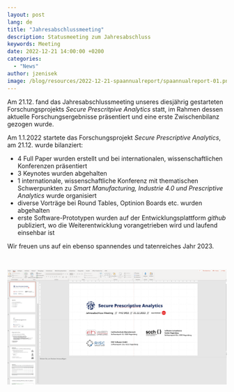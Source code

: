```yaml
---
layout: post
lang: de
title: "Jahresabschlussmeeting"
description: Statusmeeting zum Jahresabschluss
keywords: Meeting
date: 2022-12-21 14:00:00 +0200
categories:
  - "News"
author: jzenisek
image: /blog/resources/2022-12-21-spaannualreport/spaannualreport-01.png
---
```


Am 21.12. fand das Jahresabschlussmeeting unseres diesjährig gestarteten Forschungsprojekts *Secure Prescritpive Analytics* statt, im Rahmen dessen aktuelle Forschungsergebnisse präsentiert und eine erste Zwischenbilanz gezogen wurde.

<!--more-->
Am 1.1.2022 startete das Forschungsprojekt *Secure Prescriptive Analytics*, am 21.12. wurde bilanziert:
 - 4 Full Paper wurden erstellt und bei internationalen, wissenschaftlichen Konferenzen präsentiert
 - 3 Keynotes wurden abgehalten
 - 1 internationale, wissenschaftliche Konferenz mit thematischen Schwerpunkten zu *Smart Manufacturing, Industrie 4.0 und Prescriptive Analytics* wurde organisiert
 - diverse Vorträge bei Round Tables, Optinion Boards etc. wurden abgehalten
 - erste Software-Prototypen wurden auf der Entwicklungsplattform *github* publiziert, wo die Weiterentwicklung vorangetrieben wird und laufend einsehbar ist

Wir freuen uns auf ein ebenso spannendes und tatenreiches Jahr 2023.

<br/>

![Presentation](/blog/resources/2022-12-21-spaannualreport/spaannualreport-01.png)
